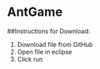 # AntGame

##Instructions for Download:
1) Download file from GitHub
2) Open file in eclipse
3) Click run

